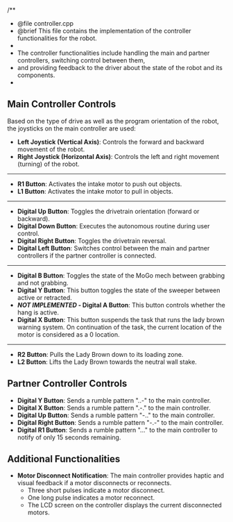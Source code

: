 /**
 * @file controller.cpp
 * @brief This file contains the implementation of the controller functionalities for the robot.
 *
 * The controller functionalities include handling the main and partner controllers, switching control between them,
 * and providing feedback to the driver about the state of the robot and its components.
 *

## Main Controller Controls

Based on the type of drive as well as the program orientation of the robot, the joysticks on the main controller are used:


- **Left Joystick (Vertical Axis)**: Controls the forward and backward movement of the robot.
- **Right Joystick (Horizontal Axis)**: Controls the left and right movement (turning) of the robot.
---

- **R1 Button**: Activates the intake motor to push out objects.
- **L1 Button**: Activates the intake motor to pull in objects.

---
- **Digital Up Button**: Toggles the drivetrain orientation (forward or backward).
- **Digital Down Button**: Executes the autonomous routine during user control.
- **Digital Right Button**: Toggles the drivetrain reversal.
- **Digital Left Button**: Switches control between the main and partner controllers if the partner controller is connected.

---
- **Digital B Button**: Toggles the state of the MoGo mech between grabbing and not grabbing.
- **Digital Y Button**: This button toggles the state of the sweeper between active or retracted.
- ***NOT IMPLEMENTED -* Digital A Button**: This button controls whether the hang is active.
- **Digital X Button**: This button suspends the task that runs the lady brown warning system. On continuation of the task, the current location of the motor is considered as a 0 location.
---

- **R2 Button**: Pulls the Lady Brown down to its loading zone.
- **L2 Button**: Lifts the Lady Brown towards the neutral wall stake.


## Partner Controller Controls
- **Digital Y Button**: Sends a rumble pattern "..-" to the main controller.
- **Digital X Button**: Sends a rumble pattern ".-." to the main controller.
- **Digital Up Button**: Sends a rumble pattern "-.." to the main controller.
- **Digital Right Button**: Sends a rumble pattern "-.-" to the main controller.
- **Digital R1 Button**: Sends a rumble pattern "..." to the main controller to notify of only 15 seconds remaining.


## Additional Functionalities
- **Motor Disconnect Notification**: The main controller provides haptic and visual feedback if a motor disconnects or reconnects.
  - Three short pulses indicate a motor disconnect.
  - One long pulse indicates a motor reconnect.
  - The LCD screen on the controller displays the current disconnected motors.
